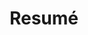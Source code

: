 ---
title: Resumé
permalink: /resume/
redirect_url: 'https://docs.google.com/document/d/1pr84oRvs7mYbB8Az6aCovr1ACrBEthgWrHRvp5U8oaU/export?format=pdf'
---